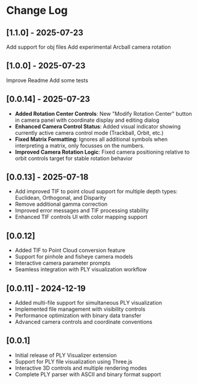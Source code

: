 # Change Log

## [1.1.0] - 2025-07-23
Add support for obj files
Add experimental Arcball camera rotation 


## [1.0.0] - 2025-07-23
Improve Readme
Add some tests

## [0.0.14] - 2025-07-23
- **Added Rotation Center Controls**: New "Modify Rotation Center" button in camera panel with coordinate display and editing dialog
- **Enhanced Camera Control Status**: Added visual indicator showing currently active camera control mode (Trackball, Orbit, etc.)
- **Fixed Matrix Formatting**: Ignores all additional symbols when interpreting a matrix, only focusses on the numbers.
- **Improved Camera Rotation Logic**: Fixed camera positioning relative to orbit controls target for stable rotation behavior

## [0.0.13] - 2025-07-18
- Add improved TIF to point cloud support for multiple depth types: Euclidean, Orthogonal, and Disparity
- Remove additional gamma correction
- Improved error messages and TIF processing stability
- Enhanced TIF controls UI with color mapping support

## [0.0.12] 
- Added TIF to Point Cloud conversion feature
- Support for pinhole and fisheye camera models
- Interactive camera parameter prompts
- Seamless integration with PLY visualization workflow

## [0.0.11] - 2024-12-19
- Added multi-file support for simultaneous PLY visualization
- Implemented file management with visibility controls
- Performance optimization with binary data transfer
- Advanced camera controls and coordinate conventions

## [0.0.1]
- Initial release of PLY Visualizer extension
- Support for PLY file visualization using Three.js
- Interactive 3D controls and multiple rendering modes
- Complete PLY parser with ASCII and binary format support 
